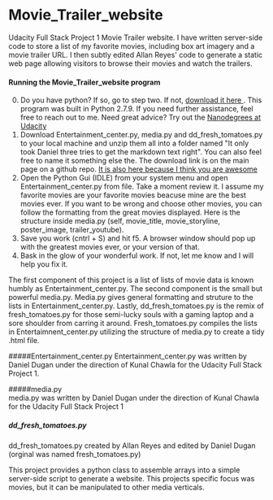 # Movie_Trailer_website
Udacity Full Stack Project 1 Movie Trailer website. I have written server-side code to store a list of my favorite movies, including box art imagery and a movie trailer URL. I then subtly edited Allan Reyes' code to generate a static web page allowing visitors to browse their movies and watch the trailers. 

#### Running the Movie_Trailer_website program
0. Do you have python? If so, go to step two. If not, [download it here ](https://www.python.org/downloads/). This program was built in Python 2.7.9. If you need further assistance, feel free to reach out to me. Need great advice? Try out the [Nanodegrees at Udacity](https://www.udacity.com/nanodegree)
1. Download Entertainment_center.py, media.py and dd_fresh_tomatoes.py to your local machine and unzip them all into a folder named "It only took Daniel three tries to get the markdown text right". You can also feel free to name it something else the. The download link is on the main page on a github repo. [It is also here because I think you are awesome](https://github.com/Tvlistings/Movie_Trailer_website/archive/master.zip) 
2. Open the Python Gui (IDLE) from your system menu and open Entertainment_center.py from file. Take a moment review it. I assume my favorite movies are your favorite movies beacuse mine are the best movies ever. If you want to be wrong and choose other movies, you can follow the formatting from the great movies displayed. Here is the structure inside media.py (self, movie_title, movie_storyline, poster_image, trailer_youtube). 
3. Save you work (cntrl + S) and hit f5. A browser window should pop up with the greatest movies ever, or your version of that.
4. Bask in the glow of your wonderful work. If not, let me know and I will help you fix it.

The first component of this project is a list of lists of movie data is known humbly as Entertainment_center.py. The second component is the small but powerful media.py. Media.py gives general formatting and struture to the lists in Entertainment_center.py. Lastly, dd_fresh_tomatoes.py is the remix of fresh_tomatoes.py for those semi-lucky souls with a gaming laptop and a sore shoulder from carring it around. Fresh_tomatoes.py compiles the lists in Entertaimnent_center.py utilizing the structure of media.py to create a tidy .html file.

#####Entertainment_center.py
Entertainment_center.py was written by Daniel Dugan under the direction of Kunal Chawla for the Udacity Full Stack Project 1.

#####media.py  
media.py was written by Daniel Dugan under the direction of Kunal Chawla for the Udacity Full Stack Project 1

##### dd_fresh_tomatoes.py 
dd_fresh_tomatoes.py created by Allan Reyes and edited by Daniel Dugan (orginal was named fresh_tomatoes.py)

This project provides a python class to assemble arrays into a simple server-side script to generate a website. This projects specific focus was movies, but it can be manipulated to other media verticals.
